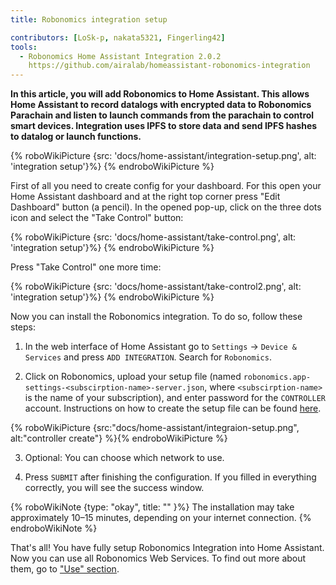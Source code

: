 ```yaml
---
title: Robonomics integration setup

contributors: [LoSk-p, nakata5321, Fingerling42]
tools:
  - Robonomics Home Assistant Integration 2.0.2
    https://github.com/airalab/homeassistant-robonomics-integration
---
```


**In this article, you will add Robonomics to Home Assistant. This allows Home Assistant to record datalogs with encrypted data to Robonomics Parachain and listen to launch commands from the parachain to control smart devices. Integration uses IPFS to store data and send IPFS hashes to datalog or launch functions.**

{% roboWikiPicture {src: 'docs/home-assistant/integration-setup.png', alt: 'integration setup'}%} {% endroboWikiPicture %}

First of all you need to create config for your dashboard. For this open your Home Assistant dashboard and at the right top corner press "Edit Dashboard" button (a pencil).
In the opened pop-up, click on the three dots icon and select the "Take Control" button:

{% roboWikiPicture {src: 'docs/home-assistant/take-control.png', alt: 'integration setup'}%} {% endroboWikiPicture %}

Press "Take Control" one more time:

{% roboWikiPicture {src: 'docs/home-assistant/take-control2.png', alt: 'integration setup'}%} {% endroboWikiPicture %}

Now you can install the Robonomics integration. To do so, follow these steps:
 

1. In the web interface of Home Assistant go to `Settings` -> `Device & Services` and press `ADD INTEGRATION`. Search for `Robonomics`.

2. Click on Robonomics, upload your setup file (named `robonomics.app-settings-<subscirption-name>-server.json`, where `<subscirption-name>` is the name of your subscription), and enter password for the `CONTROLLER` account. Instructions on how to create the setup file can be found [here](/docs/sub-activate/?topic=smart-home#setup-your-subscription).

{% roboWikiPicture {src:"docs/home-assistant/integraion-setup.png", alt:"controller create"} %}{% endroboWikiPicture %}

3. Optional: You can choose which network to use.

4. Press `SUBMIT` after finishing the configuration. If you filled in everything correctly, you will see the success window.

{% roboWikiNote {type: "okay", title: "" }%} The installation may take approximately 10–15 minutes, depending on your internet connection. {% endroboWikiNote %}

That's all! You have fully setup Robonomics Integration into Home Assistant. Now you can use all
Robonomics Web Services. To find out more about them, go to ["Use" section](/docs/add-user).
